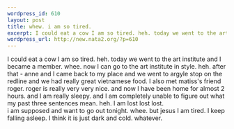 ```yaml
--- 
wordpress_id: 610
layout: post
title: whew. i am so tired.
excerpt: I could eat a cow I am so tired. heh. today we went to the art institute and I became a member. whee. now I can go to the art institute in style. heh. after that - anne and I came back to my place and we went to argyle stop on the redline and we had really great vietnamese food. I also met matiss's friend roger. roger is really very very nice. and now I have been home for almost 2 hours. and I a...
wordpress_url: http://new.nata2.org/?p=610
---
```

I could eat a cow I am so tired. heh. today we went to the art institute and I became a member. whee. now I can go to the art institute in style. heh. after that - anne and I came back to my place and we went to argyle stop on the redline and we had really great vietnamese food. I also met matiss's friend roger. roger is really very very nice. and now I have been home for almost 2 hours. and I am really sleepy. and I am completely unable to figure out what my past three sentences mean. heh. I am lost lost lost. 
<br/>i am supposed and want to go out tonight. whee. but jesus I am tired. I keep falling asleep. I think it is just dark and cold. whatever. 
